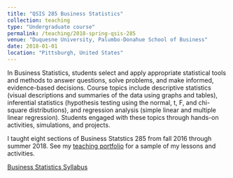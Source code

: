 ```yaml
---
title: "QSIS 285 Business Statistics"
collection: teaching
type: "Undergraduate course"
permalink: /teaching/2018-spring-qsis-285
venue: "Duquesne University, Palumbo-Donahue School of Business"
date: 2018-01-01
location: "Pittsburgh, United States"
---
```


In Business Statistics, students select and apply appropriate statistical tools and methods to answer questions, solve problems, and make informed, evidence-based decisions. Course topics include descriptive statistics (visual descriptions and summaries of the data using graphs and tables), inferential statistics (hypothesis testing using the normal, t, F, and chi-square distributions), and regression analysis (simple linear and multiple linear regression). Students engaged with these topics through hands-on activities, simulations, and projects.

I taught eight sections of Business Statstics 285 from fall 2016 through summer 2018. See my <a href="https://lisasteaching.github.io/DuquesneProf/business_statistics/" target="_blank">teaching portfolio</a> for a sample of my lessons and activities.<br/>

<a href="https://lisaover.github.io/files/syllabus_BusStats_Spr2018.pdf" target="">Business Statistics Syllabus</a>
